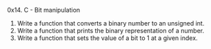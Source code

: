 0x14. C - Bit manipulation

1. Write a function that converts a binary number to an unsigned int.
2. Write a function that prints the binary representation of a number.
3. Write a function that sets the value of a bit to 1 at a given index.
